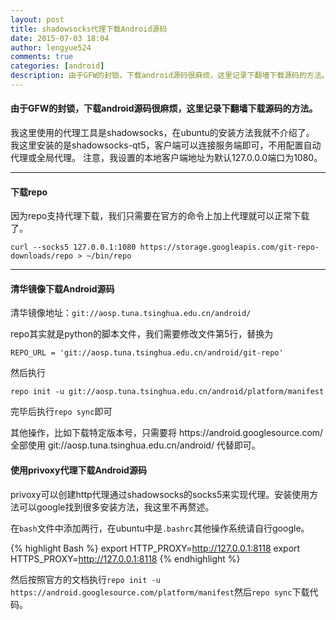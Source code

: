 ```yaml
---
layout: post
title: shadowsocks代理下载Android源码
date: 2015-07-03 18:04
author: lengyue524
comments: true
categories: [android]
description: 由于GFW的封锁，下载android源码很麻烦，这里记录下翻墙下载源码的方法。
---
```

<h4>由于GFW的封锁，下载android源码很麻烦，这里记录下翻墙下载源码的方法。</h4>

<p>我这里使用的代理工具是shadowsocks，在ubuntu的安装方法我就不介绍了。 我这里安装的是shadowsocks-qt5，客户端可以连接服务端即可，不用配置自动代理或全局代理。 注意，我设置的本地客户端地址为默认127.0.0.0端口为1080。</p>

<hr />

<h4>下载repo</h4>

<p>因为repo支持代理下载，我们只需要在官方的命令上加上代理就可以正常下载了。</p>

<p><code>curl --socks5 127.0.0.1:1080 https://storage.googleapis.com/git-repo-downloads/repo &gt; ~/bin/repo</code></p>

<hr />

<h4>清华镜像下载Android源码</h4>

<p>清华镜像地址：<code>git://aosp.tuna.tsinghua.edu.cn/android/</code></p>

<p>repo其实就是python的脚本文件，我们需要修改文件第5行，替换为</p>

<p><code>REPO_URL = 'git://aosp.tuna.tsinghua.edu.cn/android/git-repo'</code></p>

<p>然后执行</p>

<p><code>repo init -u git://aosp.tuna.tsinghua.edu.cn/android/platform/manifest</code></p>

<p>完毕后执行<code>repo sync</code>即可</p>

<p>其他操作，比如下载特定版本号，只需要将 https://android.googlesource.com/ 全部使用 git://aosp.tuna.tsinghua.edu.cn/android/ 代替即可。</p>

<h4>使用privoxy代理下载Android源码</h4>

privoxy可以创建http代理通过shadowsocks的socks5来实现代理。安装使用方法可以google找到很多安装方法，我这里不再赘述。

在`bash`文件中添加两行，在ubuntu中是`.bashrc`其他操作系统请自行google。

{% highlight Bash %}
export HTTP_PROXY=http://127.0.0.1:8118
export HTTPS_PROXY=http://127.0.0.1:8118
{% endhighlight %}

然后按照官方的文档执行`repo init -u https://android.googlesource.com/platform/manifest`然后`repo sync`下载代码。

